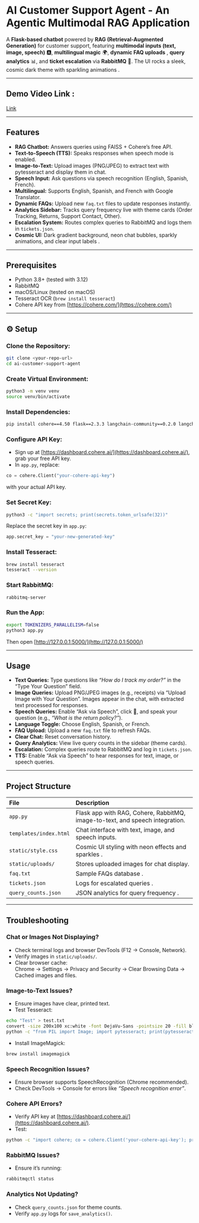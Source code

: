 #  AI Customer Support Agent - An Agentic Multimodal RAG Application 

A **Flask-based chatbot** powered by **RAG (Retrieval-Augmented Generation)** for customer support, featuring **multimodal inputs (text, image, speech)** 🅰, **multilingual magic** 🌍, **dynamic FAQ uploads** , **query analytics** 📊, and **ticket escalation** via **RabbitMQ** 🐇. The UI rocks a sleek, cosmic dark theme with sparkling animations .

---

##  Demo Video Link :

[Link](https://drive.google.com/file/d/11sBW-u0XXArfYTVrJadwa-Ock5k261JB/view?usp=sharing)

---

##  Features

- **RAG Chatbot:** Answers queries using FAISS + Cohere’s free API.
- **Text-to-Speech (TTS):** Speaks responses when speech mode is enabled.
- **Image-to-Text:** Upload images (PNG/JPEG) to extract text with pytesseract and display them in chat.
- **Speech Input:** Ask questions via speech recognition (English, Spanish, French).
- **Multilingual:** Supports English, Spanish, and French with Google Translator.
- **Dynamic FAQs:** Upload new `faq.txt` files to update responses instantly.
- **Analytics Sidebar:** Tracks query frequency live with theme cards (Order Tracking, Returns, Support Contact, Other).
- **Escalation System:** Routes complex queries to RabbitMQ and logs them in `tickets.json`.
- **Cosmic UI:** Dark gradient background, neon chat bubbles, sparkly animations, and clear input labels .

---

## Prerequisites

- Python 3.8+ (tested with 3.12)
- RabbitMQ
- macOS/Linux (tested on macOS)
- Tesseract OCR (`brew install tesseract`)
- Cohere API key from [https://cohere.com/](https://cohere.com/)

---

## ⚙️ Setup

### Clone the Repository:
```bash
git clone <your-repo-url>
cd ai-customer-support-agent
```

### Create Virtual Environment:
```bash
python3 -m venv venv
source venv/bin/activate
```

### Install Dependencies:
```bash
pip install cohere==4.50 flask==2.3.3 langchain-community==0.2.0 langchain-huggingface==0.0.3 langgraph==0.2.0 faiss-cpu==1.8.0 deep-translator==1.11.4 pika==1.3.2 sentence-transformers==2.6.1 httpx==0.23.0 langchain-core==0.2.0 pydantic==2.7.0 pydantic-core==2.18.1 Pillow==10.3.0 pytesseract==0.3.10
```

### Configure API Key:
- Sign up at  [https://dashboard.cohere.ai/](https://dashboard.cohere.ai/), grab your free API key.
- In `app.py`, replace:
```python
co = cohere.Client("your-cohere-api-key")
```
with your actual API key.

### Set Secret Key:
```bash
python3 -c "import secrets; print(secrets.token_urlsafe(32))"
```
Replace the secret key in `app.py`:
```python
app.secret_key = "your-new-generated-key"
```

### Install Tesseract:
```bash
brew install tesseract
tesseract --version
```

### Start RabbitMQ:
```bash
rabbitmq-server
```

###  Run the App:
```bash
export TOKENIZERS_PARALLELISM=false
python3 app.py
```
Then open  [http://127.0.0.1:5000/](http://127.0.0.1:5000/)

---

##  Usage

-  **Text Queries:** Type questions like _“How do I track my order?”_ in the “Type Your Question” field.
-  **Image Queries:** Upload PNG/JPEG images (e.g., receipts) via “Upload Image with Your Question”. Images appear in the chat, with extracted text processed for responses.
-  **Speech Queries:** Enable “Ask via Speech”, click 🎤, and speak your question (e.g., _“What is the return policy?”_).
-  **Language Toggle:** Choose English, Spanish, or French.
-  **FAQ Upload:** Upload a new `faq.txt` file to refresh FAQs.
-  **Clear Chat:** Reset conversation history.
-  **Query Analytics:** View live query counts in the sidebar (theme cards).
-  **Escalation:** Complex queries route to RabbitMQ and log in `tickets.json`.
-  **TTS:** Enable “Ask via Speech” to hear responses for text, image, or speech queries.

---

##  Project Structure

|  File               |  Description                                                     |
|:---------------------|:------------------------------------------------------------------|
| `app.py`              | Flask app with RAG, Cohere, RabbitMQ, image-to-text, and speech integration. |
| `templates/index.html`| Chat interface with text, image, and speech inputs.                |
| `static/style.css`    | Cosmic UI styling with neon effects and sparkles .               |
| `static/uploads/`     | Stores uploaded images for chat display.                          |
| `faq.txt`             | Sample FAQs database .                                          |
| `tickets.json`        | Logs for escalated queries .                                    |
| `query_counts.json`   | JSON analytics for query frequency .                            |

---

## Troubleshooting
### Chat or Images Not Displaying?
- Check terminal logs and browser DevTools (F12 → Console, Network).
- Verify images in `static/uploads/`.
- Clear browser cache:  
  Chrome → Settings → Privacy and Security → Clear Browsing Data → Cached images and files.

### Image-to-Text Issues?
- Ensure images have clear, printed text.
- Test Tesseract:
```bash
echo "Test" > test.txt
convert -size 200x100 xc:white -font DejaVu-Sans -pointsize 20 -fill black -annotate +15+55 'Test' test.png
python -c "from PIL import Image; import pytesseract; print(pytesseract.image_to_string(Image.open('test.png')))"
```
- Install ImageMagick:
```bash
brew install imagemagick
```

### Speech Recognition Issues?
- Ensure browser supports SpeechRecognition (Chrome recommended).
- Check DevTools → Console for errors like _“Speech recognition error”_.

###  Cohere API Errors?
- Verify API key at  [https://dashboard.cohere.ai/](https://dashboard.cohere.ai/).
- Test:
```bash
python -c "import cohere; co = cohere.Client('your-cohere-api-key'); print(co.check_api_key())"
```

###  RabbitMQ Issues?
- Ensure it’s running:
```bash
rabbitmqctl status
```

###  Analytics Not Updating?
- Check `query_counts.json` for theme counts.
- Verify `app.py` logs for `save_analytics()`.


